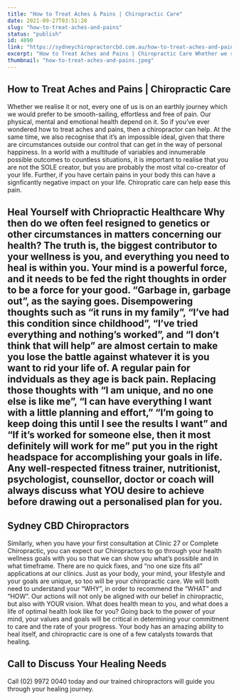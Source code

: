 ```yaml
---
title: "How to Treat Aches & Pains | Chiropractic Care"
date: 2021-09-27T03:51:28
slug: "how-to-treat-aches-and-pains"
status: "publish"
id: 4890
link: "https://sydneychiropractorcbd.com.au/how-to-treat-aches-and-pains/"
excerpt: "How to Treat Aches and Pains | Chiropractic Care Whether we realise it or not, every one of us is on an earthly journey which we would prefer to be smooth-sailing, effortless and free of pain. Our physical, mental and emotional health depend on it. So if you’ve ever wondered how to treat aches and […]"
thumbnail: "how-to-treat-aches-and-pains.jpeg"
---
```


## How to Treat Aches and Pains | Chiropractic Care
Whether we realise it or not, every one of us is on an earthly journey which we would prefer to be smooth-sailing, effortless and free of pain. Our physical, mental and emotional health depend on it. So if you’ve ever wondered how to treat aches and pains, then a chiropractor can help. At the same time, we also recognise that it’s an impossible ideal, given that there are circumstances outside our control that can get in the way of personal happiness. In a world with a multitude of variables and innumerable possible outcomes to countless situations, it is important to realise that you are not the SOLE creator, but you are probably the most vital co-creator of your life. Further, if you have certain pains in your body this can have a signficantly negative impact on your life. Chiropratic care can help ease this pain. 

## Heal Yourself with Chriopractic Healthcare Why then do we often feel resigned to genetics or other circumstances in matters concerning our health? The truth is, the biggest contributor to your wellness is you, and everything you need to heal is within you. Your mind is a powerful force, and it needs to be fed the right thoughts in order to be a force for your good. “Garbage in, garbage out”, as the saying goes. Disempowering thoughts such as “it runs in my family”, “I’ve had this condition since childhood”, “I’ve tried everything and nothing’s worked”, and “I don’t think that will help” are almost certain to make you lose the battle against whatever it is you want to rid your life of. A regular pain for indviduals as they age is back pain. Replacing those thoughts with “I am unique, and no one else is like me”, “I can have everything I want with a little planning and effort,” “I’m going to keep doing this until I see the results I want” and “If it’s worked for someone else, then it most definitely will work for me” put you in the right headspace for accomplishing your goals in life. Any well-respected fitness trainer, nutritionist, psychologist, counsellor, doctor or coach will always discuss what YOU desire to achieve before drawing out a personalised plan for you. 

## Sydney CBD Chiropractors
Similarly, when you have your first consultation at Clinic 27 or Complete Chiropractic, you can expect our Chiropractors to go through your health wellness goals with you so that we can show you what’s possible and in what timeframe. There are no quick fixes, and “no one size fits all” applications at our clinics. Just as your body, your mind, your lifestyle and your goals are unique, so too will be your chiropractic care. We will both need to understand your “WHY”, in order to recommend the “WHAT” and “HOW”. Our actions will not only be aligned with our belief in chiropractic, but also with YOUR vision. What does health mean to you, and what does a life of optimal health look like for you? Going back to the power of your mind, your values and goals will be critical in determining your commitment to care and the rate of your progress. Your body has an amazing ability to heal itself, and chiropractic care is one of a few catalysts towards that healing. 

## Call to Discuss Your Healing Needs
Call (02) 9972 0040 today and our trained chiropractors will guide you through your healing journey.

